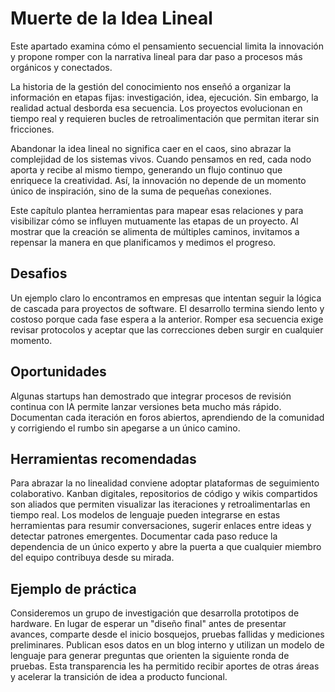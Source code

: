 # Muerte de la Idea Lineal

Este apartado examina cómo el pensamiento secuencial limita la innovación y propone romper con la narrativa lineal para dar paso a procesos más orgánicos y conectados.

La historia de la gestión del conocimiento nos enseñó a organizar la información en etapas fijas: investigación, idea, ejecución. Sin embargo, la realidad actual desborda esa secuencia. Los proyectos evolucionan en tiempo real y requieren bucles de retroalimentación que permitan iterar sin fricciones.

Abandonar la idea lineal no significa caer en el caos, sino abrazar la complejidad de los sistemas vivos. Cuando pensamos en red, cada nodo aporta y recibe al mismo tiempo, generando un flujo continuo que enriquece la creatividad. Así, la innovación no depende de un momento único de inspiración, sino de la suma de pequeñas conexiones.

Este capítulo plantea herramientas para mapear esas relaciones y para visibilizar cómo se influyen mutuamente las etapas de un proyecto. Al mostrar que la creación se alimenta de múltiples caminos, invitamos a repensar la manera en que planificamos y medimos el progreso.

## Desafios

Un ejemplo claro lo encontramos en empresas que intentan seguir la lógica de cascada para proyectos de software. El desarrollo termina siendo lento y costoso porque cada fase espera a la anterior. Romper esa secuencia exige revisar protocolos y aceptar que las correcciones deben surgir en cualquier momento.

## Oportunidades

Algunas startups han demostrado que integrar procesos de revisión continua con IA permite lanzar versiones beta mucho más rápido. Documentan cada iteración en foros abiertos, aprendiendo de la comunidad y corrigiendo el rumbo sin apegarse a un único camino.

## Herramientas recomendadas

Para abrazar la no linealidad conviene adoptar plataformas de seguimiento
colaborativo. Kanban digitales, repositorios de código y wikis compartidos son
aliados que permiten visualizar las iteraciones y retroalimentarlas en tiempo
real. Los modelos de lenguaje pueden integrarse en estas herramientas para
resumir conversaciones, sugerir enlaces entre ideas y detectar patrones
emergentes. Documentar cada paso reduce la dependencia de un único experto y
abre la puerta a que cualquier miembro del equipo contribuya desde su mirada.

## Ejemplo de práctica

Consideremos un grupo de investigación que desarrolla prototipos de hardware. En
lugar de esperar un "diseño final" antes de presentar avances, comparte desde el
inicio bosquejos, pruebas fallidas y mediciones preliminares. Publican esos
datos en un blog interno y utilizan un modelo de lenguaje para generar
preguntas que orienten la siguiente ronda de pruebas. Esta transparencia les ha
permitido recibir aportes de otras áreas y acelerar la transición de idea a
producto funcional.
